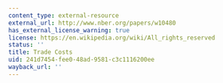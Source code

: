 ```yaml
---
content_type: external-resource
external_url: http://www.nber.org/papers/w10480
has_external_license_warning: true
license: https://en.wikipedia.org/wiki/All_rights_reserved
status: ''
title: Trade Costs
uid: 241d7454-fee0-48ad-9581-c3c1116200ee
wayback_url: ''
---
```

